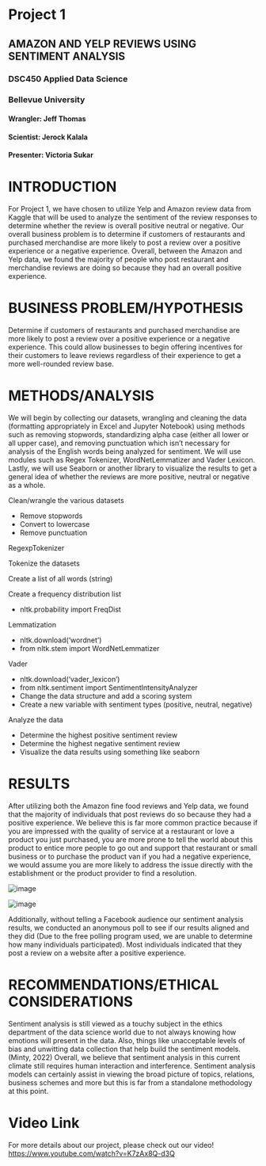 # Project 1
## AMAZON AND YELP REVIEWS USING SENTIMENT ANALYSIS
### DSC450 Applied Data Science
### Bellevue University
#### Wrangler: Jeff Thomas
#### Scientist: Jerock Kalala
#### Presenter: Victoria Sukar

# INTRODUCTION
For Project 1, we have chosen to utilize Yelp and Amazon review data from Kaggle that will be used to analyze the 
sentiment of the review responses to determine whether the review is overall positive neutral or negative. Our 
overall business problem is to determine if customers of restaurants and purchased merchandise are more likely to 
post a review over a positive experience or a negative experience. Overall, between the Amazon and Yelp data, we 
found the majority of people who post restaurant and merchandise reviews are doing so because they had an overall 
positive experience. 
# BUSINESS PROBLEM/HYPOTHESIS
Determine if customers of restaurants and purchased merchandise are more likely to post a review over a positive 
experience or a negative experience. This could allow businesses to begin offering incentives for their customers to 
leave reviews regardless of their experience to get a more well-rounded review base. 
# METHODS/ANALYSIS
We will begin by collecting our datasets, wrangling and cleaning the data (formatting appropriately in Excel and 
Jupyter Notebook) using methods such as removing stopwords, standardizing alpha case (either all lower or all upper 
case), and removing punctuation which isn’t necessary for analysis of the English words being analyzed for 
sentiment. We will use modules such as Regex Tokenizer, WordNetLemmatizer and Vader Lexicon. Lastly, we will 
use Seaborn or another library to visualize the results to get a general idea of whether the reviews are more positive, 
neutral or negative as a whole.

Clean/wrangle the various datasets 
- Remove stopwords 
- Convert to lowercase 
- Remove punctuation 

RegexpTokenizer

Tokenize the datasets 

Create a list of all words (string) 

Create a frequency distribution list 

- nltk.probability import FreqDist 

Lemmatization 
- nltk.download(‘wordnet’) 
- from nltk.stem import WordNetLemmatizer 

Vader 
- nltk.download(‘vader_lexicon’) 
- from nltk.sentiment import SentimentIntensityAnalyzer 
- Change the data structure and add a scoring system 
- Create a new variable with sentiment types (positive, neutral, negative) 

Analyze the data 
- Determine the highest positive sentiment review 
- Determine the highest negative sentiment review 
- Visualize the data results using something like seaborn

# RESULTS
After utilizing both the Amazon fine food reviews and Yelp data, we found that the majority of individuals that post 
reviews do so because they had a positive experience. We believe this is far more common practice because if you 
are impressed with the quality of service at a restaurant or love a product you just purchased, you are more prone 
to tell the world about this product to entice more people to go out and support that restaurant or small business 
or to purchase the product van if you had a negative experience, we would assume you are more likely to address 
the issue directly with the establishment or the product provider to find a resolution. 

![image](https://user-images.githubusercontent.com/52306793/236659630-0e958906-6ec7-4f20-9aab-ff69d9934ef3.png)

![image](https://user-images.githubusercontent.com/52306793/236659684-5eea1a93-9233-4993-a5d0-c45af9970c24.png)

Additionally, without telling a Facebook audience our sentiment analysis results, we conducted an anonymous poll 
to see if our results aligned and they did (Due to the free polling program used, we are unable to determine how 
many individuals participated). Most individuals indicated that they post a review on a website after a positive 
experience.

# RECOMMENDATIONS/ETHICAL CONSIDERATIONS
Sentiment analysis is still viewed as a touchy subject in the ethics department of the data science world due to not 
always knowing how emotions will present in the data. Also, things like unacceptable levels of bias and unwitting 
data collection that help build the sentiment models. (Minty, 2022) 
Overall, we believe that sentiment analysis in this current climate still requires human interaction and interference. 
Sentiment analysis models can certainly assist in viewing the broad picture of topics, relations, business schemes 
and more but this is far from a standalone methodology at this point. 

# Video Link
For more details about our project, please check out our video!
<br/>
https://www.youtube.com/watch?v=K7zAx8Q-d3Q



